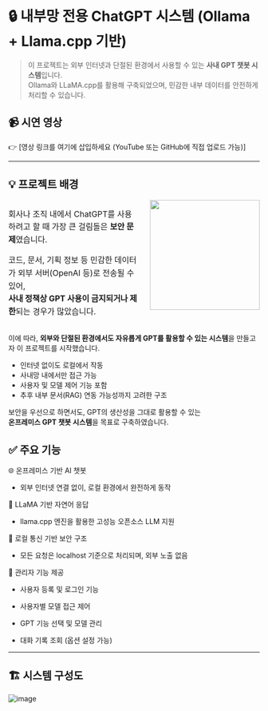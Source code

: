 # 🔒 내부망 전용 ChatGPT 시스템 (Ollama + Llama.cpp 기반)

> 이 프로젝트는 외부 인터넷과 단절된 환경에서 사용할 수 있는 **사내 GPT 챗봇 시스템**입니다.  
> Ollama와 LLaMA.cpp를 활용해 구축되었으며, 민감한 내부 데이터를 안전하게 처리할 수 있습니다.


## 📹 시연 영상

👉 [영상 링크를 여기에 삽입하세요 (YouTube 또는 GitHub에 직접 업로드 가능)]

---

## 💡 프로젝트 배경

<div style="display: flex; align-items: flex-start; gap: 24px;">
  <div style="flex: 1; font-size: 16px; line-height: 1.6;">
    <p>
      회사나 조직 내에서 ChatGPT를 사용하려고 할 때 가장 큰 걸림돌은 <strong>보안 문제</strong>였습니다.
    </p>
    <p>
      코드, 문서, 기획 정보 등 민감한 데이터가 외부 서버(OpenAI 등)로 전송될 수 있어,<br>
      <strong>사내 정책상 GPT 사용이 금지되거나 제한</strong>되는 경우가 많았습니다.
    </p>
  </div>
  <img src="https://github.com/user-attachments/assets/3f5f3019-eb62-49be-a4d6-3d9a8b0cc649" width="220" style="border: none;">
</div>



이에 따라, **외부와 단절된 환경에서도 자유롭게 GPT를 활용할 수 있는 시스템**을 만들고자 이 프로젝트를 시작했습니다.

- 인터넷 없이도 로컬에서 작동
- 사내망 내에서만 접근 가능
- 사용자 및 모델 제어 기능 포함
- 추후 내부 문서(RAG) 연동 가능성까지 고려한 구조

보안을 우선으로 하면서도, GPT의 생산성을 그대로 활용할 수 있는  
**온프레미스 GPT 챗봇 시스템**을 목표로 구축하였습니다.


## ✅ 주요 기능

🌐 온프레미스 기반 AI 챗봇


* 외부 인터넷 연결 없이, 로컬 환경에서 완전하게 동작

🧠 LLaMA 기반 자연어 응답


* llama.cpp 엔진을 활용한 고성능 오픈소스 LLM 지원

🔐 로컬 통신 기반 보안 구조


* 모든 요청은 localhost 기준으로 처리되며, 외부 노출 없음

👤 관리자 기능 제공

* 사용자 등록 및 로그인 기능


* 사용자별 모델 접근 제어


* GPT 기능 선택 및 모델 관리


* 대화 기록 조회 (옵션 설정 가능)

---

## 🏗️ 시스템 구성도
![image](https://github.com/user-attachments/assets/5f771814-3ad0-432d-aad5-f1b961c20b7a)

